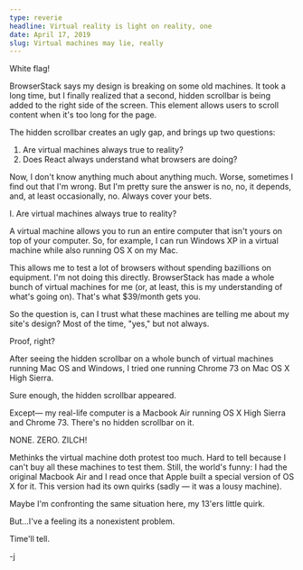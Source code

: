 ```yaml
---
type: reverie
headline: Virtual reality is light on reality, one
date: April 17, 2019
slug: Virtual machines may lie, really
---
```


White flag!

BrowserStack says my design is breaking on some old machines. It took a long time, but I finally realized that a second, hidden scrollbar is being added to the right side of the screen. This element allows users to scroll content when it's too long for the page. 

The hidden scrollbar creates an ugly gap, and brings up two questions: 

1. Are virtual machines always true to reality?
2. Does React always understand what browsers are doing?

Now, I don't know anything much about anything much. Worse, sometimes I find out that I'm wrong. But I'm pretty sure the answer is no, no, it depends, and, at least occasionally, no. Always cover your bets.

I. Are virtual machines always true to reality?

A virtual machine allows you to run an entire computer that isn't yours on top of your computer. So, for example, I can run Windows XP in a virtual machine while also running OS X on my Mac.

This allows me to test a lot of browsers without spending bazillions on equipment. I'm not doing this directly. BrowserStack has made a whole bunch of virtual machines for me (or, at least, this is my understanding of what's going on). That's what $39/month gets you.

So the question is, can I trust what these machines are telling me about my site's design? Most of the time, "yes," but not always.

Proof, right? 

After seeing the hidden scrollbar on a whole bunch of virtual machines running Mac OS and Windows, I tried one running Chrome 73 on Mac OS X High Sierra. 

Sure enough, the hidden scrollbar appeared.

Except— my real-life computer is a Macbook Air running OS X High Sierra and Chrome 73. There's no hidden scrollbar on it.

NONE. ZERO. ZILCH!

Methinks the virtual machine doth protest too much. Hard to tell because I can't buy all these machines to test them. Still, the world's funny: I had the original Macbook Air and I read once that Apple built a special version of OS X for it. This version had its own quirks (sadly — it was a lousy machine).

Maybe I'm confronting the same situation here, my 13'ers little quirk.

But...I've a feeling its a nonexistent problem.

Time'll tell.

-j
